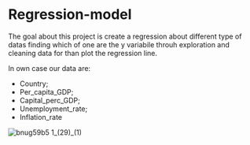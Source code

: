 # Regression-model

The goal about this project is create a regression about different type of datas finding which of one are the y variabile throuh exploration and cleaning data for than plot the regression line.

In own case our data are:
* Country;
* Per_capita_GDP;
* Capital_perc_GDP;
* Unemployment_rate;
* Inflation_rate

![bnug59b5 1_(29)_(1)](https://user-images.githubusercontent.com/104760218/193879017-eefc859f-3afb-4581-8f49-f9ea6380cb48.jpg)

